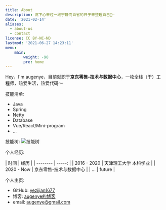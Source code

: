 ```yaml
---
title: About
description: 沉下心来过一段宁静而自省的日子来整理自己🥳~
date: '2021-02-14'
aliases:
  - about-us
  - contact
license: CC BY-NC-ND
lastmod: '2021-06-27 14:23:11'
menu:
    main: 
        weight: -90
        pre: home
---
```


Hey，I'm augenye，目前就职于**京东零售-技术与数据中心**，一枚全栈（干）工程师，热爱生活，热爱代码～

技能清单:
* Java
* Spring
* Netty
* Database
* Vue/React/Mini-program
* ...

技能树:
![技能树](img/skill.png)

个人经历:

   | 时间        | 经历    |
    | --------   | -----:   |
    | 2016 - 2020        | 天津理工大学 本科学业      |
    | 2020 - Now        | 京东零售-技术与数据中心      |
    | ...        | future      |
    
个人主页:

- GitHub: [yezijian1677](https://github.com/yezijian1677)
- 博客: [augenye的博客](https://www.augenye.cn)
- email: augenye@gmail.com
